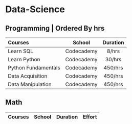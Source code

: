 # Data-Science

## Programming | Ordered By hrs
Courses | School | Duration
:-- | :--: | :--:
Learn SQL | Codecademy | 8/hrs
Learn Python | Codecademy | 30/hrs
Python Fundamentals | Codecademy | 450/hrs
Data Acquisition | Codecademy | 450/hrs
Data Manipulation | Codecademy | 450/hrs

## Math
Courses | School | Duration | Effort
:-- | :--: | :--: | :--:
